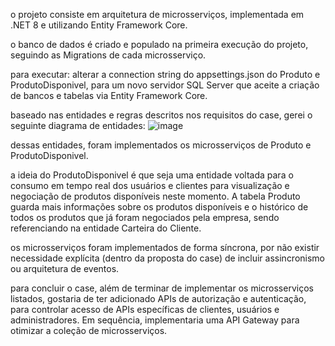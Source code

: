 o projeto consiste em arquitetura de microsserviços, implementada em .NET 8 e utilizando Entity Framework Core.

o banco de dados é criado e populado na primeira execução do projeto, seguindo as Migrations de cada microsserviço.

para executar: alterar a connection string do appsettings.json do Produto e ProdutoDisponivel, para um novo servidor SQL Server que aceite a criação de bancos e tabelas via Entity Framework Core.

baseado nas entidades e regras descritos nos requisitos do case, gerei o seguinte diagrama de entidades:
![image](https://github.com/MateusFrias/CaseXP/assets/9474242/cbcc4c95-7d33-430f-8cfc-ec972337d1ab)

dessas entidades, foram implementados os microsserviços de Produto e ProdutoDisponivel.

a ideia do ProdutoDisponivel é que seja uma entidade voltada para o consumo em tempo real dos usuários e clientes para visualização e negociação de produtos disponíveis neste momento. A tabela Produto guarda mais informações sobre os produtos disponíveis e o histórico de todos os produtos que já foram negociados pela empresa, sendo referenciando na entidade Carteira do Cliente.

os microsserviços foram implementados de forma síncrona, por não existir necessidade explícita (dentro da proposta do case) de incluir assincronismo ou arquitetura de eventos.

para concluir o case, além de terminar de implementar os microsserviços listados, gostaria de ter adicionado APIs de autorização e autenticação, para controlar acesso de APIs específicas de clientes, usuários e administradores. Em sequência, implementaria uma API Gateway para otimizar a coleção de microsserviços.

